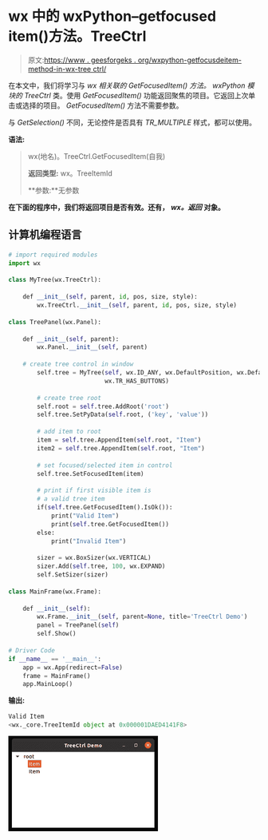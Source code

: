 # wx 中的 wxPython–getfocused item()方法。TreeCtrl

> 原文:[https://www . geesforgeks . org/wxpython-getfocusdeitem-method-in-wx-tree ctrl/](https://www.geeksforgeeks.org/wxpython-getfocuseditem-method-in-wx-treectrl/)

在本文中，我们将学习与 *wx 相关联的 *GetFocusedItem()* 方法。 *wxPython* 模块的 TreeCtrl* 类。使用 *GetFocusedItem()* 功能返回聚焦的项目。它返回上次单击或选择的项目。 *GetFocusedItem()* 方法不需要参数。

与 *GetSelection()* 不同，无论控件是否具有 *TR_MULTIPLE* 样式，都可以使用。

**语法:**

> wx(地名)。TreeCtrl.GetFocusedItem(自我)
> 
> **返回类型:** wx。TreeItemId
> 
> **参数:**无参数

**在下面的程序中，我们将返回项目是否有效。还有，** ***wx。返回*** **对象。**

## 计算机编程语言

```py
# import required modules
import wx

class MyTree(wx.TreeCtrl):

    def __init__(self, parent, id, pos, size, style):
        wx.TreeCtrl.__init__(self, parent, id, pos, size, style)

class TreePanel(wx.Panel):

    def __init__(self, parent):
        wx.Panel.__init__(self, parent)

    # create tree control in window
        self.tree = MyTree(self, wx.ID_ANY, wx.DefaultPosition, wx.DefaultSize,
                           wx.TR_HAS_BUTTONS)

        # create tree root
        self.root = self.tree.AddRoot('root')
        self.tree.SetPyData(self.root, ('key', 'value'))

        # add item to root
        item = self.tree.AppendItem(self.root, "Item")
        item2 = self.tree.AppendItem(self.root, "Item")

        # set focused/selected item in control
        self.tree.SetFocusedItem(item)

        # print if first visible item is
        # a valid tree item
        if(self.tree.GetFocusedItem().IsOk()):
            print("Valid Item")
            print(self.tree.GetFocusedItem())
        else:
            print("Invalid Item")

        sizer = wx.BoxSizer(wx.VERTICAL)
        sizer.Add(self.tree, 100, wx.EXPAND)
        self.SetSizer(sizer)

class MainFrame(wx.Frame):

    def __init__(self):
        wx.Frame.__init__(self, parent=None, title='TreeCtrl Demo')
        panel = TreePanel(self)
        self.Show()

# Driver Code
if __name__ == '__main__':
    app = wx.App(redirect=False)
    frame = MainFrame()
    app.MainLoop()
```

**输出:**

```py
Valid Item
<wx._core.TreeItemId object at 0x000001DAED4141F8>
```

![](img/5426c2ee7cf8fb5fc374b5e85843b030.png)